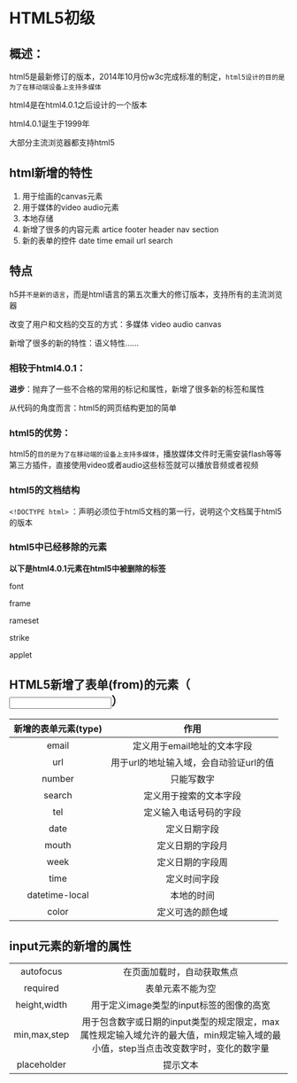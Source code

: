 # HTML5初级

## 概述：

html5是最新修订的版本，2014年10月份w3c完成标准的制定，`html5设计的目的是为了在移动端设备上支持多媒体`

html4是在html4.0.1之后设计的一个版本



html4.0.1诞生于1999年

大部分主流浏览器都支持html5



## html新增的特性

1. 用于绘画的canvas元素
2. 用于媒体的video audio元素
3. 本地存储
4. 新增了很多的内容元素 artice footer header nav section
5. 新的表单的控件 date  time email url search



## 特点

h5并`不是新的语言`，而是html语言的第五次重大的修订版本，支持所有的主流浏览器

改变了用户和文档的交互的方式：多媒体 video audio canvas

新增了很多的新的特性：语义特性......



### 相较于html4.0.1：

**进步**：抛弃了一些不合格的常用的标记和属性，新增了很多新的标签和属性

从代码的角度而言：html5的网页结构更加的简单



### html5的优势：

html5的`目的是为了在移动端的设备上支持多媒体`，播放媒体文件时无需安装flash等等第三方插件，直接使用video或者audio这些标签就可以播放音频或者视频

### html5的文档结构

`<!DOCTYPE html>` ：声明必须位于html5文档的第一行，说明这个文档属于html5的版本




###  html5中已经移除的元素

**以下是html4.0.1元素在html5中被删除的标签**

<big></big>

font

frame

rameset

strike

applet

## HTML5新增了表单(from)的元素（<input />）

| 新增的表单元素(type) |                  作用                  |
| :------------------: | :------------------------------------: |
|        email         |      定义用于email地址的文本字段       |
|         url          | 用于url的地址输入域，会自动验证url的值 |
|        number        |               只能写数字               |
|        search        |         定义用于搜索的文本字段         |
|         tel          |         定义输入电话号码的字段         |
|         date         |              定义日期字段              |
|        mouth         |            定义日期的字段月            |
|         week         |            定义日期的字段周            |
|         time         |              定义时间字段              |
|    datetime-local    |               本地的时间               |
|        color         |            定义可选的颜色域            |

## input元素的新增的属性

|              |                                                              |
| :----------: | :----------------------------------------------------------: |
|  autofocus   |                  在页面加载时，自动获取焦点                  |
|   required   |                       表单元素不能为空                       |
| height,width |           用于定义image类型的input标签的图像的高宽           |
| min,max,step | 用于包含数字或日期的input类型的规定限定，max属性规定输入域允许的最大值，min规定输入域的最小值，step当点击改变数字时，变化的数字量 |
| placeholder  |                           提示文本                           |

